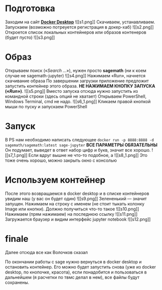 # Подготовка
Заходим на сайт [**Docker Desktop**](https://www.docker.com/products/docker-desktop/ "https://www.docker.com/products/docker-desktop/")
![[s1.png]]
Скачиваем, устанавливаем.
Запускаем (возможно потреуется регистрация в докер-хаб)
![[s2.png]]
Откроется список локальных контейнеров или образов контенеров (будет пусто)
![[s3.png]]

# Образ
Открываем поиск («_Search ..._»), нужен просто **sagemath** (ни к коем случае не sagemath-jupyter)
![[s4.png]]
Нажимаем «Run», начнется скачивание образа
По завершении загрузки приложение предложит запустить контейнер этого образа.
**НЕ НАЖИМАЕМ КНОПКУ ЗАПУСКА («*Run*»)**.
![[s5.png]]
Вместо запуска отсюда нужно запустить из командной строки (здесь опций не хватает)
Открываем PowerShell, Windows Terminal, cmd не надо.
![[s6_1.png]]
Кликаем правой кнопкой мыши по пуску и запускаем PowerShell
# Запуск
В PS нам необходимо написать следующее
`docker run -p 8888:8888 -d sagemath/sagemath:latest sage-jupyter`
**ВСЕ ПАРАМЕТРЫ ОБЯЗАТЕЛЬНЫ**
Он подумает, выведет в ответ набор цифр и букв, значит все хорошо.
![[s7_1.png]]
Если вдруг вышне не что-то подобное, а
![[s8_1.png]]
Это тоже очень хорошо, можно закрыть окно с консолью

# Используем контейнер
После этого возвращаемся в docker desktop и в списке контейнеров увидим наш (у вас он будет один)
![[s9.png]]
Зелененький — значит запущен. Нажимаем на строку с именем (не стоит тыкать колонку Image или кнопки).
Должно получиться что-то такое
![[s10.png]]
Нажимаем (прям нажимаем) на последнюю ссылку
![[s11.png]]
Загружается браузер и видим интерфейс jupyter notebook
![[s12.png]]

# finale
Далее отсюда все как Волочков сказал

По окончании работы с sage нужно вернуться в docker desktop и остановить контейнер. Его можно будет запустить снова (уже из docker desktop, по кнопочке, красота), если понадобится и пользоваться в дальнейшем (я расчетки по твмс делал в нем), все файлы будут сохранены.